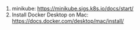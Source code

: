 1. minikube: https://minikube.sigs.k8s.io/docs/start/
2. Install Docker Desktop on Mac: https://docs.docker.com/desktop/mac/install/
